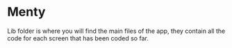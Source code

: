 # Menty

Lib folder is where you will find the main files of the app, they contain all the code for each screen that has been coded so far.
